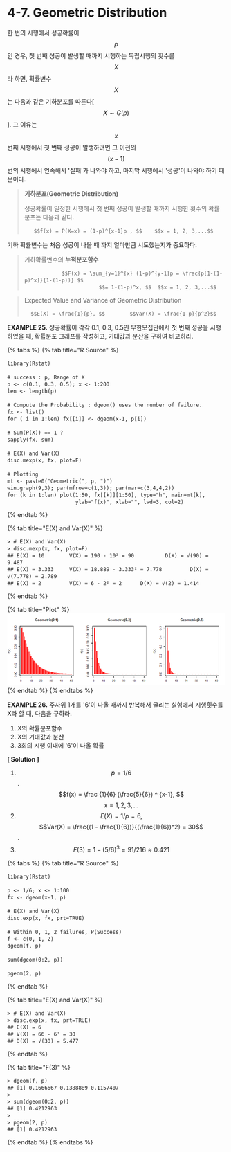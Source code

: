 # 4-7. Geometric Distribution

한 번의 시행에서 성공확률이 $$p$$인 경우, 첫 번째 성공이 발생할 때까지 시행하는 독립시행의 횟수를 $$X$$라 하면, 확률변수 $$X$$는 다음과 같은 기하분포를 따른다\[$$X  \sim G(p)$$\].  그 이유는 $$x$$ 번째 시행에서 첫 번째 성공이 발생하려면 그 이전의 $$(x-1)$$번의 시행에서 연속해서 '실패'가 나와야 하고, 마지막 시행에서 '성공'이 나와야 하기 때문이다.



> **기하분포\(Geometric Distribution\)**
>
> 성공확률이 일정한 시행에서 첫 번째 성공이 발생할 때까지 시행한 횟수의 확률분포는 다음과 같다.
>
>        $$f(x) = P(X=x) = (1-p)^{x-1}p , $$    $$x = 1, 2, 3,...$$

기하 확률변수는 처음 성공이 나올 때 까지 얼마만큼 시도했는지가 중요하다.

> 기하확률변수의 **누적분포함수**
>
>                 $$F(x) = \sum_{y=1}^{x} (1-p)^{y-1}p = \frac{p[1-(1-p)^x]}{1-(1-p))} $$    
>                             $$= 1-(1-p)^x, $$  $$x = 1, 2, 3,...$$

> Expected Value and Variance of Geometric Distribution
>
>       $$E(X) = \frac{1}{p}, $$        $$Var(X) = \frac{1-p}{p^2}$$



**EXAMPLE 25.**  성공확률이 각각 0.1, 0.3, 0.5인 무한모집단에서 첫 번째 성공을 시행하였을 때, 확률분포 그래프를 작성하고, 기대값과 분산을 구하여 비교하라.

{% tabs %}
{% tab title="R Source" %}
```text
library(Rstat)

# success : p, Range of X
p <- c(0.1, 0.3, 0.5); x <- 1:200
len <- length(p)

# Compute the Probability : dgeom() uses the number of failure.
fx <- list()
for ( i in 1:len) fx[[i]] <- dgeom(x-1, p[i])

# Sum(P(X)) == 1 ?
sapply(fx, sum)

# E(X) and Var(X)
disc.mexp(x, fx, plot=F)

# Plotting
mt <- paste0("Geometric(", p, ")")
win.graph(9,3); par(mfrow=c(1,3)); par(mar=c(3,4,4,2))
for (k in 1:len) plot(1:50, fx[[k]][1:50], type="h", main=mt[k],
                      ylab="f(x)", xlab="", lwd=3, col=2)
```
{% endtab %}

{% tab title="E\(X\) and Var\(X\)" %}
```text
> # E(X) and Var(X)
> disc.mexp(x, fx, plot=F)
## E(X) = 10        V(X) = 190 - 10² = 90          D(X) = √(90) = 9.487 
## E(X) = 3.333     V(X) = 18.889 - 3.333² = 7.778         D(X) = √(7.778) = 2.789 
## E(X) = 2         V(X) = 6 - 2² = 2      D(X) = √(2) = 1.414 
```
{% endtab %}

{% tab title="Plot" %}
![](../.gitbook/assets/image%20%28169%29.png)
{% endtab %}
{% endtabs %}



**EXAMPLE 26.** 주사위 1개를 '6'이 나올 때까지 반복해서 굴리는 실험에서 시행횟수를 X라 할 때, 다음을 구하라.

1. X의 확률분포함수
2. X의 기대값과 분산
3. 3회의 시행 이내에 '6'이 나올 확률

**\[ Solution \]**

1.  $$p = 1/6$$ . $$f(x) = \frac {1}{6} (\frac{5}{6}) ^ {x-1}, $$  $$x = 1,2,3,...$$ 
2. $$E(X) = 1/ p =6, $$     $$Var(X) = \frac{(1 - \frac{1}{6})}{(\frac{1}{6})^2} = 30$$ .
3.   $$F(3) = 1 - (5/6)^3 = 91/216 \approx 0.421$$ 

{% tabs %}
{% tab title="R Source" %}
```text
library(Rstat)

p <- 1/6; x <- 1:100
fx <- dgeom(x-1, p)

# E(X) and Var(X)
disc.exp(x, fx, prt=TRUE)

# Within 0, 1, 2 failures, P(Success)
f <- c(0, 1, 2)
dgeom(f, p)

sum(dgeom(0:2, p))

pgeom(2, p)
```
{% endtab %}

{% tab title="E\(X\) and Var\(X\)" %}
```text
> # E(X) and Var(X)
> disc.exp(x, fx, prt=TRUE)
## E(X) = 6 
## V(X) = 66 - 6² = 30 
## D(X) = √(30) = 5.477
```
{% endtab %}

{% tab title="F\(3\)" %}
```text
> dgeom(f, p)
## [1] 0.1666667 0.1388889 0.1157407
> 
> sum(dgeom(0:2, p))
## [1] 0.4212963
> 
> pgeom(2, p)
## [1] 0.4212963
```
{% endtab %}
{% endtabs %}



